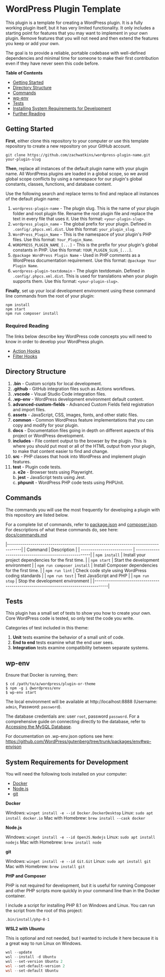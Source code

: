 # WordPress Plugin Template

This plugin is a template for creating a WordPress plugin. It is a fully working plugin itself, but it has very limited functionality. It only includes a starting point for features that you may want to implement in your own plugin. Remove features that you will not need and then extend the features you keep or add your own.

The goal is to provide a reliable, portable codebase with well-defined dependencies and minimal time for someone to make their first contribution even if they have never seen this code before.

**Table of Contents**

-   [Getting Started](#getting-started)
-   [Directory Structure](#directory-structure)
-   [Commands](#commands)
-   [wp-env](#wp-env)
-   [Tests](#tests)
-   [Installing System Requirements for Development](#system-requirements-for-development)
-   [Further Reading](#further-reading)

## Getting Started

**First**, either clone this repository to your computer or use this template repository to create a new repository on your GitHub account.

`git clone https://github.com/zachwatkins/wordpress-plugin-name.git your-plugin-slug`

**Then**, replace all instances of the default plugin name with your plugin name. All WordPress plugins are loaded in a global scope, so we avoid global scope conflicts by using a namespace for our plugin's global constants, classes, functions, and database content.

Use the following search and replace terms to find and replace all instances of the default plugin name:

1. `wordpress-plugin-name` - The plugin slug. This is the name of your plugin folder and root plugin file. Rename the root plugin file and replace the text in every file that uses it. Use this format: `<your-plugin-slug>`.
2. `wordpress_plugin_name` - The global prefix for your plugin. Defined in `.config/.phpcs.xml.dist`. Use this format: `your_plugin_slug`.
3. `WordPress_Plugin_Name` - This is the namespace of your plugin's PHP files. Use this format: `Your_Plugin_Name`.
4. `WORDPRESS_PLUGIN_NAME_[...]` - This is the prefix for your plugin's global constants in PHP. Use this format: `YOUR_PLUGIN_SLUG_[...]`.
5. `@package WordPress Plugin Name` - Used in PHP comments as a WordPress documentation requirement. Use this format: `@package Your Plugin Name`.
6. `wordpress-plugin-textdomain` - The plugin textdomain. Defined in `.config/.phpcs.xml.dist`. This is used for translations when your plugin supports them. Use this format: `<your-plugin-slug>`.

**Finally**, set up your local development environment using these command line commands from the root of your plugin:

```
npm install
npm start
npm run composer install
```

### Required Reading

The links below describe key WordPress code concepts you will need to know in order to develop your WordPress plugin.

-   [Action Hooks](https://developer.wordpress.org/plugins/hooks/actions/)
-   [Filter Hooks](https://developer.wordpress.org/plugins/hooks/filters/)

## Directory Structure

1. **.bin** - Custom scripts for local development.
2. **.github** - GitHub integration files such as Actions workflows.
3. **.vscode** - Visual Studio Code integration files.
4. **.wp-env** - WordPress development environment default content.
5. **advanced-custom-fields** - Advanced Custom Fields field registration and import files.
6. **assets** - JavaScript, CSS, images, fonts, and other static files.
7. **common** - Common WordPress feature implementations that you can copy and modify for your plugin.
8. **docs** - Documentation files going in depth on different aspects of this project or WordPress development.
9. **includes** - File content output to the browser by the plugin. This is where you should put most or all of the HTML output from your plugin, to make that content easier to find and change.
10. **src** - PHP classes that hook into WordPress and implement plugin features.
11. **test** - Plugin code tests.  
    a. **e2e** - Browser tests using Playwright.  
    b. **jest** - JavaScript tests using Jest.  
    c. **phpunit** - WordPress PHP code tests using PHPUnit.

## Commands

The commands you will use the most frequently for developing a plugin with this repository are listed below.

For a complete list of commands, refer to [package.json](package.json) and [composer.json](composer.json). For descriptions of what these commands do, see here: [docs/commands.md](docs/commands.md)

|-------------------------------------------------------------------------------------|
| Command | Description |
| -------------------------- | -------------------------------------------------------|
| `npm install` | Install your project dependencies for the first time. |
| `npm start` | Start the development environment |
| `npm run composer install` | Install Composer dependencies for the first time. |
| `npm run lint` | Check code style using WordPress coding standards |
| `npm run test` | Test JavaScript and PHP |
| `npm run stop` | Stop the development environment |
|-------------------------------------------------------------------------------------|

## Tests

This plugin has a small set of tests to show you how to create your own. Core WordPress code is tested, so only test the code you write.

Categories of test included in this theme:

1. **Unit** tests examine the behavior of a small unit of code.
2. **End to end** tests examine what the end user sees.
3. **Integration** tests examine compatibility between separate systems.

## wp-env

Ensure that Docker is running, then:

```shell
$ cd /path/to/a/wordpress/plugin-or-theme
$ npm -g i @wordpress/env
$ wp-env start
```

The local environment will be available at http://localhost:8888 (Username: `admin`, Password: `password`).

The database credentials are: user `root`, password `password`. For a comprehensive guide on connecting directly to the database, refer to [Accessing the MySQL Database](https://github.com/WordPress/gutenberg/blob/trunk/docs/contributors/code/getting-started-with-code-contribution.md#accessing-the-mysql-database).

For documentation on .wp-env.json options see here: https://github.com/WordPress/gutenberg/tree/trunk/packages/env#wp-envjson

## System Requirements for Development

You will need the following tools installed on your computer:

-   [Docker](https://www.docker.com/products/docker-desktop)
-   [Node.js](https://nodejs.org/en/download/)
-   [git](https://git-scm.com/downloads)

**Docker**

Windows: `winget install -e --id Docker.DockerDesktop`
Linux: `sudo apt install docker.io`
Mac with Homebrew: `brew install --cask docker`

**Node.js**

Windows: `winget install -e --id OpenJS.Nodejs`
Linux: `sudo apt install nodejs`
Mac with Homebrew: `brew install node`

**git**

Windows: `winget install -e --id Git.Git`
Linux: `sudo apt install git`
Mac with Homebrew: `brew install git`

**PHP and Composer**

PHP is not required for development, but it is useful for running Composer and other PHP scripts more quickly in your command line than in the Docker container.

I include a script for installing PHP 8.1 on Windows and Linux. You can run the script from the root of this project:

`.bin/install/php-8-1`

**WSL2 with Ubuntu**

This is optional and not needed, but I wanted to include it here because it is a great way to run Linux on Windows.

```powershell
wsl --update
wsl --install -d Ubuntu
wsl --set-version Ubuntu 2
wsl --set-default-version 2
wsl --set-default Ubuntu
```
